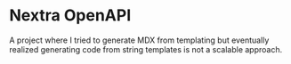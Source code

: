 # Nextra OpenAPI

A project where I tried to generate MDX from templating but eventually realized generating code from string templates is not a scalable approach.